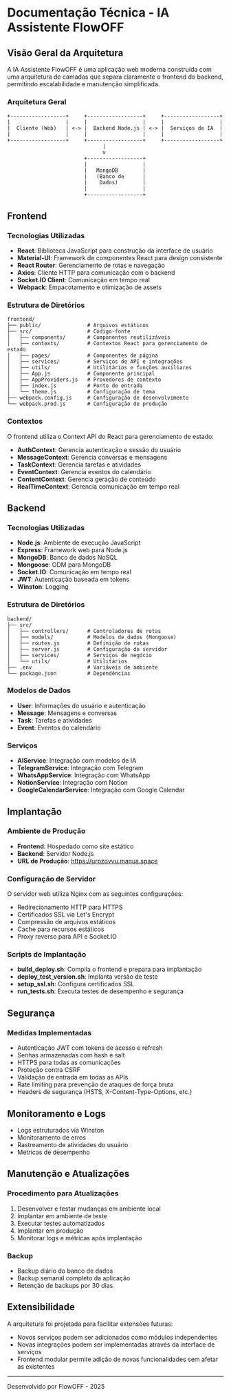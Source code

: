 # Documentação Técnica - IA Assistente FlowOFF

## Visão Geral da Arquitetura

A IA Assistente FlowOFF é uma aplicação web moderna construída com uma arquitetura de camadas que separa claramente o frontend do backend, permitindo escalabilidade e manutenção simplificada.

### Arquitetura Geral

```
+------------------+     +------------------+     +------------------+
|                  |     |                  |     |                  |
|  Cliente (Web)   | <-> |  Backend Node.js | <-> |  Serviços de IA  |
|                  |     |                  |     |                  |
+------------------+     +------------------+     +------------------+
                               |
                               v
                         +------------------+
                         |                  |
                         |   MongoDB        |
                         |   (Banco de      |
                         |    Dados)        |
                         |                  |
                         +------------------+
```

## Frontend

### Tecnologias Utilizadas

- **React**: Biblioteca JavaScript para construção da interface de usuário
- **Material-UI**: Framework de componentes React para design consistente
- **React Router**: Gerenciamento de rotas e navegação
- **Axios**: Cliente HTTP para comunicação com o backend
- **Socket.IO Client**: Comunicação em tempo real
- **Webpack**: Empacotamento e otimização de assets

### Estrutura de Diretórios

```
frontend/
├── public/               # Arquivos estáticos
├── src/                  # Código-fonte
│   ├── components/       # Componentes reutilizáveis
│   ├── contexts/         # Contextos React para gerenciamento de estado
│   ├── pages/            # Componentes de página
│   ├── services/         # Serviços de API e integrações
│   ├── utils/            # Utilitários e funções auxiliares
│   ├── App.js            # Componente principal
│   ├── AppProviders.js   # Provedores de contexto
│   ├── index.js          # Ponto de entrada
│   └── theme.js          # Configuração de tema
├── webpack.config.js     # Configuração de desenvolvimento
└── webpack.prod.js       # Configuração de produção
```

### Contextos

O frontend utiliza o Context API do React para gerenciamento de estado:

- **AuthContext**: Gerencia autenticação e sessão do usuário
- **MessageContext**: Gerencia conversas e mensagens
- **TaskContext**: Gerencia tarefas e atividades
- **EventContext**: Gerencia eventos do calendário
- **ContentContext**: Gerencia geração de conteúdo
- **RealTimeContext**: Gerencia comunicação em tempo real

## Backend

### Tecnologias Utilizadas

- **Node.js**: Ambiente de execução JavaScript
- **Express**: Framework web para Node.js
- **MongoDB**: Banco de dados NoSQL
- **Mongoose**: ODM para MongoDB
- **Socket.IO**: Comunicação em tempo real
- **JWT**: Autenticação baseada em tokens
- **Winston**: Logging

### Estrutura de Diretórios

```
backend/
├── src/
│   ├── controllers/      # Controladores de rotas
│   ├── models/           # Modelos de dados (Mongoose)
│   ├── routes.js         # Definição de rotas
│   ├── server.js         # Configuração do servidor
│   ├── services/         # Serviços de negócio
│   └── utils/            # Utilitários
├── .env                  # Variáveis de ambiente
└── package.json          # Dependências
```

### Modelos de Dados

- **User**: Informações do usuário e autenticação
- **Message**: Mensagens e conversas
- **Task**: Tarefas e atividades
- **Event**: Eventos do calendário

### Serviços

- **AIService**: Integração com modelos de IA
- **TelegramService**: Integração com Telegram
- **WhatsAppService**: Integração com WhatsApp
- **NotionService**: Integração com Notion
- **GoogleCalendarService**: Integração com Google Calendar

## Implantação

### Ambiente de Produção

- **Frontend**: Hospedado como site estático
- **Backend**: Servidor Node.js
- **URL de Produção**: https://urpzovvu.manus.space

### Configuração de Servidor

O servidor web utiliza Nginx com as seguintes configurações:

- Redirecionamento HTTP para HTTPS
- Certificados SSL via Let's Encrypt
- Compressão de arquivos estáticos
- Cache para recursos estáticos
- Proxy reverso para API e Socket.IO

### Scripts de Implantação

- **build_deploy.sh**: Compila o frontend e prepara para implantação
- **deploy_test_version.sh**: Implanta versão de teste
- **setup_ssl.sh**: Configura certificados SSL
- **run_tests.sh**: Executa testes de desempenho e segurança

## Segurança

### Medidas Implementadas

- Autenticação JWT com tokens de acesso e refresh
- Senhas armazenadas com hash e salt
- HTTPS para todas as comunicações
- Proteção contra CSRF
- Validação de entrada em todas as APIs
- Rate limiting para prevenção de ataques de força bruta
- Headers de segurança (HSTS, X-Content-Type-Options, etc.)

## Monitoramento e Logs

- Logs estruturados via Winston
- Monitoramento de erros
- Rastreamento de atividades do usuário
- Métricas de desempenho

## Manutenção e Atualizações

### Procedimento para Atualizações

1. Desenvolver e testar mudanças em ambiente local
2. Implantar em ambiente de teste
3. Executar testes automatizados
4. Implantar em produção
5. Monitorar logs e métricas após implantação

### Backup

- Backup diário do banco de dados
- Backup semanal completo da aplicação
- Retenção de backups por 30 dias

## Extensibilidade

A arquitetura foi projetada para facilitar extensões futuras:

- Novos serviços podem ser adicionados como módulos independentes
- Novas integrações podem ser implementadas através da interface de serviços
- Frontend modular permite adição de novas funcionalidades sem afetar as existentes

---

Desenvolvido por FlowOFF - 2025
